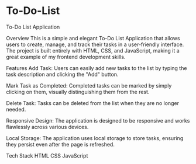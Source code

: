 # To-Do-List
To-Do List Application

Overview
This is a simple and elegant To-Do List Application that allows users to create, manage, and track their tasks in a user-friendly interface. The project is built entirely with HTML, CSS, and JavaScript, making it a great example of my frontend development skills.

Features
Add Task: Users can easily add new tasks to the list by typing the task description and clicking the "Add" button.

Mark Task as Completed: Completed tasks can be marked by simply clicking on them, visually distinguishing them from the rest.

Delete Task: Tasks can be deleted from the list when they are no longer needed.

Responsive Design: The application is designed to be responsive and works flawlessly across various devices.

Local Storage: The application uses local storage to store tasks, ensuring they persist even after the page is refreshed.

Tech Stack
HTML
CSS
JavaScript
